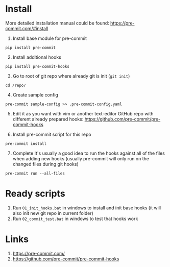 # Install

More detailed installation manual could be found: https://pre-commit.com/#install

1. Install base module for pre-commit
```
pip install pre-commit
```

2. Install additional hooks
```
pip install pre-commit-hooks
```

3. Go to root of git repo where already git is init (`git init`)
```
cd /repo/
```

4. Create sample config
```
pre-commit sample-config >> .pre-commit-config.yaml
```

5. Edit it as you want with vim or another text-editor
GitHub repo with different already prepared hooks: https://github.com/pre-commit/pre-commit-hooks


6. Install pre-commit script for this repo
```
pre-commit install
```

7. Complete
It's usually a good idea to run the hooks against all of the files when adding new hooks (usually pre-commit will only run on the changed files during git hooks)
```
pre-commit run --all-files
```



# Ready scripts
1. Run `01_init_hooks.bat` in windows to install and init base hooks (it will also init new git repo in current folder)
2. Run `02_commit_test.bat` in windows to test that hooks work



# Links
1. https://pre-commit.com/
2. https://github.com/pre-commit/pre-commit-hooks
